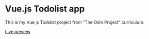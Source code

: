 # Vue.js Todolist app

This is my Vue.js Todolist project from "The Odin Project" curriculum. 

[Live preview](https://areebaishtiaq.github.io/Todolist)
